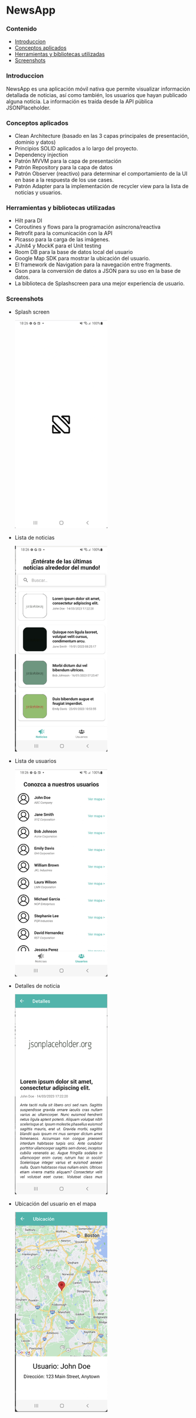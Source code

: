 # NewsApp

### Contenido
* [Introduccion](#introduccion)
* [Conceptos aplicados](#conceptos-aplicados)
* [Herramientas y bibliotecas utilizadas](#herramientas-y-bibliotecas-utilizadas)
* [Screenshots](#screenshots)


### Introduccion
NewsApp es una aplicación móvil nativa que permite visualizar información detallada de noticias,
así como también, los usuarios que hayan publicado alguna noticia.
La información es traída desde la API pública JSONPlaceholder.

### Conceptos aplicados
* Clean Architecture (basado en las 3 capas principales de presentación, dominio y datos)
* Principios SOLID aplicados a lo largo del proyecto.
* Dependency injection
* Patrón MVVM para la capa de presentación
* Patrón Repository para la capa de datos
* Patrón Observer (reactivo) para determinar el comportamiento de la UI en base a la respuesta de
  los use cases.
* Patrón Adapter para la implementación de recycler view para la lista de noticias y usuarios.

### Herramientas y bibliotecas utilizadas
* Hilt para DI
* Coroutines y flows para la programación asíncrona/reactiva
* Retrofit para la comunicación con la API
* Picasso para la carga de las imágenes.
* JUnit4 y MockK para el Unit testing
* Room DB para la base de datos local del usuario
* Google Map SDK para mostrar la ubicación del usuario.
* El framework de Navigation  para la navegación entre fragments.
* Gson para la conversión de datos a JSON para su uso en la base de datos.
* La biblioteca de Splashscreen para una mejor experiencia de usuario.

### Screenshots
* Splash screen 

  <img src="screenshots/splashscreen.png" width="250">

* Lista de noticias 

  <img src="screenshots/noticias.png" width="250">

* Lista de usuarios

  <img src="screenshots/usuarios.png" width="250">

* Detalles de noticia

  <img src="screenshots/detalles.png" width="250">

* Ubicación del usuario en el mapa

  <img src="screenshots/mapa.png" width="250">
